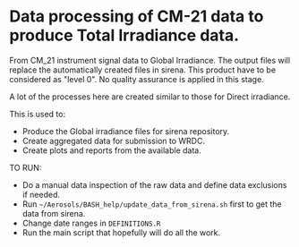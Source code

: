 
Data processing of CM-21 data to produce Total Irradiance data.
================================================================================

From CM_21 instrument signal data to Global Irradiance.
The output files will replace the automatically created files in sirena.
This product have to be considered as "level 0". No quality assurance is applied in this stage.

A lot of the processes here are created similar to those for Direct irradiance.



This is used to:
- Produce the Global irradiance files for sirena repository.
- Create aggregated data for submission to WRDC.
- Create plots and reports from the available data.


TO RUN:
- Do a manual data inspection of the raw data and define data exclusions if needed.
- Run `~/Aerosols/BASH_help/update_data_from_sirena.sh` first to get the data from sirena.
- Change date ranges in `DEFINITIONS.R`
- Run the main script that hopefully will do all the work.

